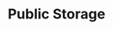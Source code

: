---
title: "Public Storage"
url: /sacramento/public-storage-northgate-boulevard/
shop: storage rental
---
